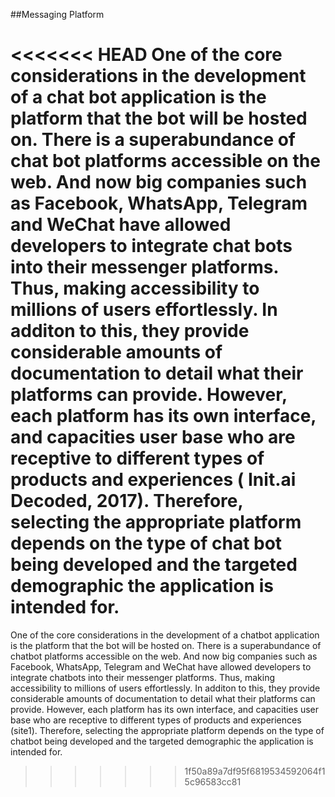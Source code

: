 ##Messaging Platform

<<<<<<< HEAD
One of the core considerations in the development of a chat bot application is the platform that the bot will be hosted on. There is a superabundance of chat bot platforms accessible on the web. And now big companies such as Facebook, WhatsApp, Telegram and WeChat have allowed developers to integrate chat bots into their messenger platforms. Thus, making accessibility to millions of users effortlessly. In additon to this, they provide considerable amounts of documentation to detail what their platforms can provide. However, each platform has its own interface, and capacities user base who are receptive to different types of products and experiences (	Init.ai Decoded, 2017). Therefore, selecting the appropriate platform depends on the type of chat bot being developed and the targeted demographic the application is intended for. 
=======
One of the core considerations in the development of a chatbot application is the platform that the bot will be hosted on. There is a superabundance of chatbot platforms accessible on the web. And now big companies such as Facebook, WhatsApp, Telegram and WeChat have allowed developers to integrate chatbots into their messenger platforms. Thus, making accessibility to millions of users effortlessly. In additon to this, they provide considerable amounts of documentation to detail what their platforms can provide. However, each platform has its own interface, and capacities user base who are receptive to different types of products and experiences (site1). Therefore, selecting the appropriate platform depends on the type of chatbot being developed and the targeted demographic the application is intended for. 
>>>>>>> 1f50a89a7df95f6819534592064f15c96583cc81

<!-- " However, each platform has its own interface, and capacities user base who are receptive to different types of products and experiences (site1)."

-->
